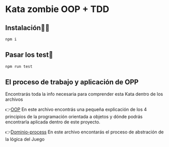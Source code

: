 # Kata zombie OOP + TDD


## Instalación👷‍♀️

``` Bash
npm i
```

## Pasar los test🧪

``` Bash
npm run test
```

## El proceso de trabajo y aplicación de OPP

Encontrarás toda la info necesaria para comprender esta Kata dentro de los archivos 

👉[OOP](./thoughts/OOP.md)
En este archivo encontrás una pequeña explicación de los 4 principios de la programación orientada a objetos y dónde podrás encontrarla aplicada dentro de este proyecto.

👉[Dominio-process](./thoughts/Dominio_process.md)
En este archivo encontarás el proceso de abstración de la lógica del Juego 